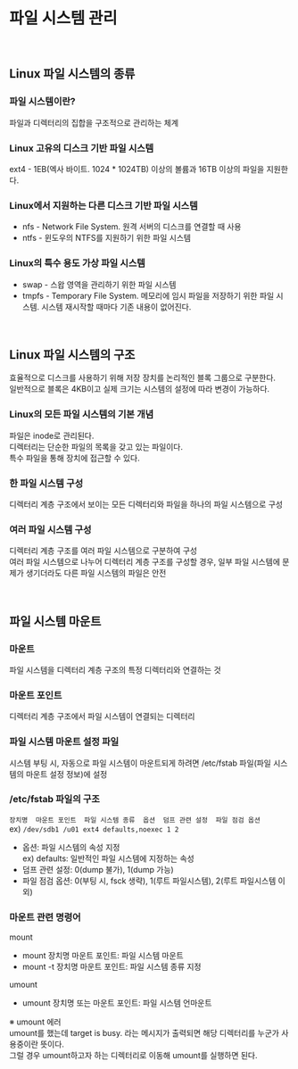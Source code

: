 # 파일 시스템 관리

<br/>

## Linux 파일 시스템의 종류
### 파일 시스템이란?
파일과 디렉터리의 집합을 구조적으로 관리하는 체계

### Linux 고유의 디스크 기반 파일 시스템
ext4 - 1EB(엑사 바이트. 1024 * 1024TB) 이상의 볼륨과 16TB 이상의 파일을 지원한다.

### Linux에서 지원하는 다른 디스크 기반 파일 시스템
- nfs - Network File System. 원격 서버의 디스크를 연결할 때 사용
- ntfs - 윈도우의 NTFS를 지원하기 위한 파일 시스템

### Linux의 특수 용도 가상 파일 시스템
- swap - 스왑 영역을 관리하기 위한 파일 시스템  
- tmpfs - Temporary File System. 메모리에 임시 파일을 저장하기 위한 파일 시스템. 시스템 재시작할 때마다 기존 내용이 없어진다.

<br/>

## Linux 파일 시스템의 구조
효율적으로 디스크를 사용하기 위해 저장 장치를 논리적인 블록 그룹으로 구분한다.  
일반적으로 블록은 4KB이고 실제 크기는 시스템의 설정에 따라 변경이 가능하다.

### Linux의 모든 파일 시스템의 기본 개념
파일은 inode로 관리된다.  
디렉터리는 단순한 파일의 목록을 갖고 있는 파일이다.  
특수 파일을 통해 장치에 접근할 수 있다.

### 한 파일 시스템 구성
디렉터리 계층 구조에서 보이는 모든 디렉터리와 파일을 하나의 파일 시스템으로 구성

### 여러 파일 시스템 구성
디렉터리 계층 구조를 여러 파일 시스템으로 구분하여 구성  
여러 파일 시스템으로 나누어 디렉터리 계층 구조를 구성할 경우, 일부 파일 시스템에 문제가 생기더라도 다른 파일 시스템의 파일은 안전

<br/>

## 파일 시스템 마운트
### 마운트
파일 시스템을 디렉터리 계층 구조의 특정 디렉터리와 연결하는 것

### 마운트 포인트
디렉터리 계층 구조에서 파일 시스템이 연결되는 디렉터리

### 파일 시스템 마운트 설정 파일
시스템 부팅 시, 자동으로 파일 시스템이 마운트되게 하려면 /etc/fstab 파일(파일 시스템의 마운트 설정 정보)에 설정

### /etc/fstab 파일의 구조
`장치명  마운트 포인트  파일 시스템 종류  옵션  덤프 관련 설정  파일 점검 옵션`  
ex) `/dev/sdb1 /u01 ext4 defaults,noexec 1 2`

- 옵션: 파일 시스템의 속성 지정  
  ex) defaults: 일반적인 파일 시스템에 지정하는 속성
- 덤프 관련 설정: 0(dump 불가), 1(dump 가능)
- 파일 점검 옵션: 0(부팅 시, fsck 생략), 1(루트 파일시스템), 2(루트 파일시스템 이외)

### 마운트 관련 명령어
mount  
- mount 장치명 마운트 포인트: 파일 시스템 마운트
- mount -t 장치명 마운트 포인트: 파일 시스템 종류 지정

umount  
- umount 장치명 또는 마운트 포인트: 파일 시스템 언마운트

※ umount 에러  
umount를 했는데 target is busy. 라는 메시지가 출력되면 해당 디렉터리를 누군가 사용중이란 뜻이다.  
그럴 경우 umount하고자 하는 디렉터리로 이동해 umount를 실행하면 된다.
